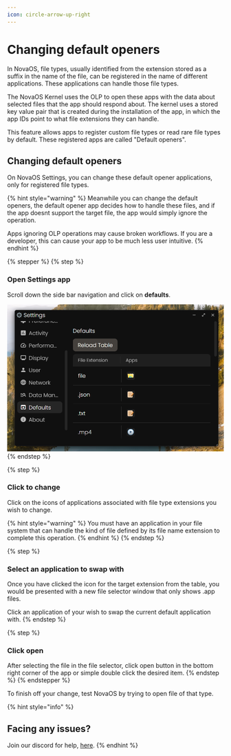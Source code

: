 ```yaml
---
icon: circle-arrow-up-right
---
```


# Changing default openers

In NovaOS, file types, usually identified from the extension stored as a suffix in the name of the file, can be registered in the name of different applications. These applications can handle those file types.

The NovaOS Kernel uses the OLP to open these apps with the data about selected files that the app should respond about. The kernel uses a stored key value pair that is created during the installation of the app, in which the app IDs point to what file extensions they can handle.

This feature allows apps to register custom file types or read rare file types by default. These registered apps are called "Default openers".

## Changing default openers

On NovaOS Settings, you can change these default opener applications, only for registered file types.&#x20;

{% hint style="warning" %}
Meanwhile you can change the default openers, the default opener app decides how to handle these files, and if the app doesnt support the target file, the app would simply ignore the operation.

Apps ignoring OLP operations may cause broken workflows. If you are a developer, this can cause your app to be much less user intuitive.
{% endhint %}



{% stepper %}
{% step %}
### Open Settings app

Scroll down the side bar navigation and click on **defaults**.

<img src="../../.gitbook/assets/image (6).png" alt="" data-size="original">
{% endstep %}

{% step %}
### Click to change

Click on the icons of applications associated with file type extensions you wish to change.

{% hint style="warning" %}
You must have an application in your file system that can handle the kind of file defined by its file name extension to complete this operation.
{% endhint %}
{% endstep %}

{% step %}
### Select an application to swap with

Once you have clicked the icon for the target extension from the table, you would be presented with a new file selector window that only shows .app files.

Click an application of your wish to swap the current default application with.
{% endstep %}

{% step %}
### Click open

After selecting the file in the file selector, click open button in the bottom right corner of the app or simple double click the desired item.
{% endstep %}
{% endstepper %}

To finish off your change, test NovaOS by trying to open file of that type.

{% hint style="info" %}
## Facing any issues?

Join our discord for help, [here](https://discord.gg/NhC8N2Mxta).
{% endhint %}
